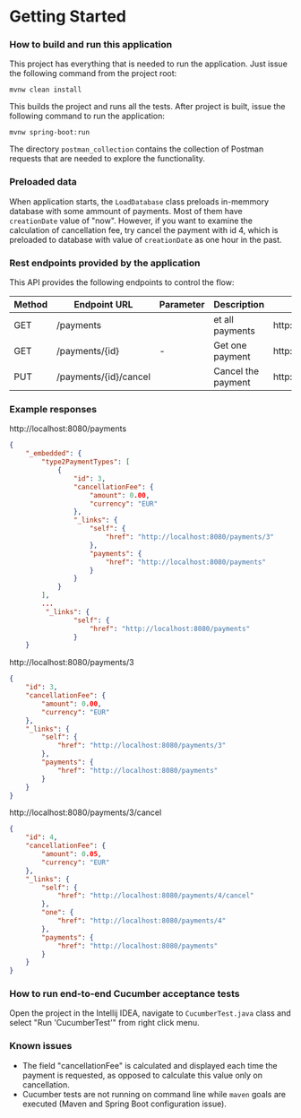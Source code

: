 # Getting Started

### How to build and run this application

This project has everything that is needed to run the application. Just issue the following command
from the project root:

```shell script
mvnw clean install
```
This builds the project and runs all the tests. After project is built, issue the following command to
run the application:
```shell script
mvnw spring-boot:run
```

The directory ```postman_collection``` contains the collection of Postman requests that are needed to 
explore the functionality. 

### Preloaded data
When application starts, the ```LoadDatabase``` class preloads in-memmory database with some ammount of payments. Most
of them have ```creationDate``` value of "now". However, if you want to examine the calculation of cancellation fee,
try cancel the payment with id 4, which is preloaded to database with value of ```creationDate``` as one hour in the past.

### Rest endpoints provided by the application
This API provides the following endpoints to control the flow:

|Method|Endpoint URL|Parameter  |Description|Example|
|------------|-----------|-----------|-------|-------|
|GET|/payments    |    |et all payments|http://localhost:8080/payments   |
|GET|/payments/{id} | -  |Get one payment|http://localhost:8080/payments/1|
|PUT|/payments/{id}/cancel  | |Cancel the payment|http://localhost:8080/payments/1/cancel  |

### Example responses
http://localhost:8080/payments
```json
{
    "_embedded": {
        "type2PaymentTypes": [
            {
                "id": 3,
                "cancellationFee": {
                    "amount": 0.00,
                    "currency": "EUR"
                },
                "_links": {
                    "self": {
                        "href": "http://localhost:8080/payments/3"
                    },
                    "payments": {
                        "href": "http://localhost:8080/payments"
                    }
                }
            }
        ],
        ...
         "_links": {
                "self": {
                    "href": "http://localhost:8080/payments"
                }
    }
```
http://localhost:8080/payments/3
```json
{
    "id": 3,
    "cancellationFee": {
        "amount": 0.00,
        "currency": "EUR"
    },
    "_links": {
        "self": {
            "href": "http://localhost:8080/payments/3"
        },
        "payments": {
            "href": "http://localhost:8080/payments"
        }
    }
}
```
http://localhost:8080/payments/3/cancel
```json
{
    "id": 4,
    "cancellationFee": {
        "amount": 0.05,
        "currency": "EUR"
    },
    "_links": {
        "self": {
            "href": "http://localhost:8080/payments/4/cancel"
        },
        "one": {
            "href": "http://localhost:8080/payments/4"
        },
        "payments": {
            "href": "http://localhost:8080/payments"
        }
    }
}
```
### How to run end-to-end Cucumber acceptance tests
Open the project in the Intellij IDEA, navigate to ```CucumberTest.java``` class and select "Run 'CucumberTest'" from right click menu.

### Known issues 
 - The field "cancellationFee" is calculated and displayed each time the payment is requested, as opposed to 
 calculate this value only on cancellation.
 - Cucumber tests are not running on command line while ```maven``` goals are executed (Maven and Spring Boot configuration issue).